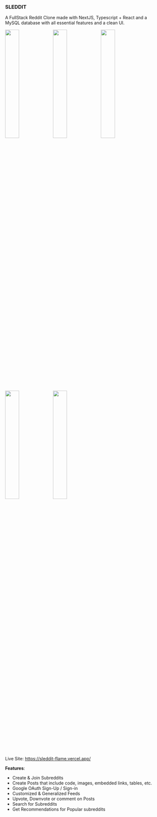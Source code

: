 ### SLEDDIT ###
A FullStack Reddit Clone made with NextJS, Typescript + React and a MySQL database with all essential features and a clean UI.

<img src="https://github.com/shabbirflow/Sleddit/assets/115451412/49df1d16-ed13-4371-80c9-0ded7b378e58" width="30%"></img> <img src="https://github.com/shabbirflow/Sleddit/assets/115451412/2c89941d-b781-41a3-9c71-c4eaac978911" width="30%"></img> <img src="https://github.com/shabbirflow/Sleddit/assets/115451412/18d697a3-67ff-4e9c-9d30-36b8b0fbc342" width="30%"></img> <img src="https://github.com/shabbirflow/Sleddit/assets/115451412/ea091bec-cb2b-40f5-802f-01a6444194d9" width="30%"></img> <img src="https://github.com/shabbirflow/Sleddit/assets/115451412/8090c24b-b640-4007-ab1b-050654899833" width="30%"></img> 

Live Site: https://sleddit-flame.vercel.app/

**Features**: 
- Create & Join Subreddits
- Create Posts that include code, images, embedded links, tables, etc.
- Google OAuth Sign-Up / Sign-in
- Customized & Generalized Feeds
- Upvote, Downvote or comment on Posts
- Search for Subreddits
- Get Recommendations for Popular subreddits

